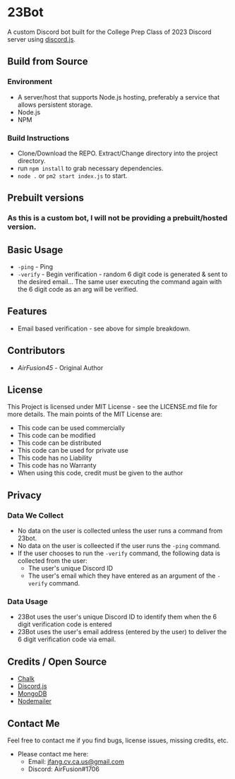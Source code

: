 # 23Bot
A custom Discord bot built for the College Prep Class of 2023 Discord server using [discord.js](https://discord.js.org).


## Build from Source
### Environment
* A server/host that supports Node.js hosting, preferably a service that allows persistent storage.
* Node.js
* NPM 

### Build Instructions
* Clone/Download the REPO. Extract/Change directory into the project directory.
* run `npm install` to grab necessary dependencies.
* `node .` or `pm2 start index.js` to start.

## Prebuilt versions
### As this is a custom bot, I will not be providing a prebuilt/hosted version.


## Basic Usage
* `-ping` - Ping
* `-verify` - Begin verification - random 6 digit code is generated & sent to the desired email... The same user executing the command again with the 6 digit code as an arg will be verified.

## Features
* Email based verification - see above for simple breakdown.

## Contributors

* *AirFusion45* - Original Author


## License 
This Project is licensed under MIT License - see the LICENSE.md file for more details. The main points of the MIT License are:
  
  * This code can be used commercially
  * This code can be modified
  * This code can be distributed
  * This code can be used for private use
  * This code has no Liability
  * This code has no Warranty
  * When using this code, credit must be given to the author

## Privacy

### Data We Collect
* No data on the user is collected unless the user runs a command from 23bot. 
* No data on the user is colleected if the user runs the `-ping` command.
* If the user chooses to run the `-verify` command, the following data is collected from the user:
  * The user's unique Discord ID
  * The user's email which they have entered as an argument of the `-verify` command.

### Data Usage
* 23Bot uses the user's unique Discord ID to identify them when the 6 digit verification code is entered
* 23Bot uses the user's email address (entered by the user) to deliver the 6 digit verification code via email.

## Credits / Open Source
* [Chalk](https://github.com/chalk/chalk#readme)
* [Discord.js](https://discord.js.org)
* [MongoDB](https://github.com/mongodb/node-mongodb-native)
* [Nodemailer](https://nodemailer.com/)

## Contact Me
Feel free to contact me if you find bugs, license issues, missing credits, etc.

  * Please contact me here:
    * Email: jfang.cv.ca.us@gmail.com
    * Discord: AirFusion#1706
